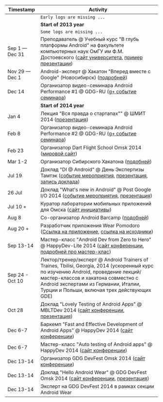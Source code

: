 | Timestamp | Activity |
| --------- | -------- |
|| `Early logs are missing ...` |
| | **Start of 2013 year** |
|| `Some logs are missing ...` |
| Sep 1 — Dec 31 | Преподаватель @ Учебный курс "В глубь платформы Android" на факультете компьютерных наук ОмГУ им Ф.М. Достоевского ([сайт университета](http://omsu.ru), [пример презентации](https://speakerdeck.com/alexkorovyansky/dive-into-android-osnovy-intierfieisa-pol-zovatielia)) |
| Nov 29 — Dec 1 | Android-эксперт @ Хакатон "Вперед вместе с Google" (Новосибирск) ([подробней](http://habrahabr.ru/company/google/blog/202672/)) |
| Dec 14 | Организатор видео-семинара Android Performance #1 @ GDG-RU ([g+ событие семинара](https://plus.google.com/events/cpqccs0rlcrt7r0hr5to3h3q6ak)) |
| | **Start of 2014 year** |
| Jan 4 | Лекция "Вся правда о стартапах"" @ ШМИТ 2014 ([презентация](https://speakerdeck.com/alexkorovyansky/vsia-pravda-o-startapakh)) |
| Feb 8 | Организатор видео-семинара Android Performance #2 @ GDG-RU ([g+ событие семинара](https://plus.google.com/events/cj0706u10bkk9alvvpvouo1ier8)) |
| Feb 23 | Организатор Dart Flight School Omsk 2014 ([мировой сайт](https://www.dartlang.org/events/2014/flight-school/)) |
| Mar 1-2 | Организатор Сибирского Хакатона ([подобней](http://habrahabr.ru/company/google/blog/214053/)) |
| Jul 19 | Доклад "DI @ Android" @ День Экспертизы Тамтэк ([событие мероприятия](http://vk.com/thumbtack_expert_day), [презентация](https://speakerdeck.com/AlexKorovyansky/di-at-android), [запись доклада](http://youtu.be/tPs1e3dQ6FU))|
| 26 Jul | Доклад "What's new in Android" @ Post Google I/O 2014 ([событие мероприятия](https://plus.google.com/events/cbchfi6lj8cuk06vvns2csa66v4), [презентация](https://speakerdeck.com/alexkorovyansky/whats-new-in-android)) |
| Jul 10 + | Куратор лаборатории мобильных приложений для Омска  ([сайт инициативы](http://apps4omsk.ru)) | Since Jul 10, 2014 |
| Aug 8 | Со-организатор Android Barcamp ([подобней](https://plus.google.com/events/coorccja0rmvlbho42vjnm3cu9k)) |
| Aug 20 + | Разработчик приложения Wear Pomodoro ([Ссылка на приложение](https://play.google.com/store/apps/details?id=com.alexkorovyansky.wearpomodoro&hl=en), [ссылка на исходники](https://github.com/AlexKorovyansky/WearPomodoro)) | 
| Sep 13-14 | Мастер-класс "Android Dev from Zero to Hero" @ HappyDev-Lite 2014 ([сайт конференции](http://happydev-lite.ru), [подробней про мастер-клас](https://github.com/AlexKorovyansky/happydev-master-class)) |
| Sep 24 - Oct 10 | Лектор/тренер/эксперт @ Android Trainers of Traines, Tbilisi, Georgia, 2014 (ускоренный курс по изучению Android, проведение лекций/мастер-классов и хакатона совместно с Android экспертами из Германии, Италии, Турции и Польши, включая трех действующих GDE) |
| Oct 28 | Доклад "Lovely Testing of Android Apps" @ MBLTDev 2014 ([сайт конференции](http://mbltdev.ru/), [презентация](https://speakerdeck.com/alexkorovyansky/lovely-testing-of-android-apps)) |
| Dec 6-7 | Баркемп "Fast and Effective Development of Android Apps" @ HappyDev 2014 ([сайт конференции](http://happydev.ru)) |
| Dec 6-7 | Мастер-класс "Auto testing of Android apps" @ HappyDev 2014 ([сайт конференции](http://happydev.ru)) |
| Dec 13-14 | Организатор GDG DevFest Omsk 2014 ([сайт конференции](http://gdg-devfest-omsk.org)) |
| Dec 13-14 | Доклад "Hello Android Wear" @ GDG DevFest Omsk 2014 ([сайт конференции](http://gdg-devfest-omsk.org), [презентация](WIP)) |
| Dec 13-14 | Эксперт на GDG DevFest 2014 в рамках секции Android Wear |
